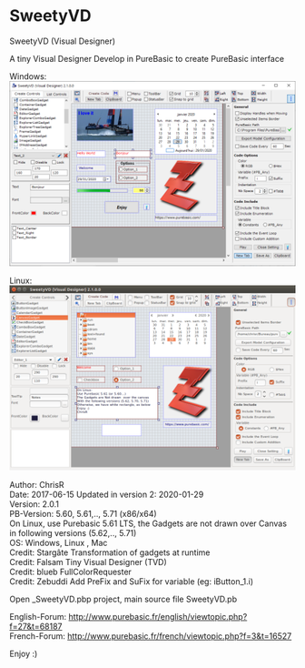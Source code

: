 # SweetyVD
SweetyVD (Visual Designer)

A tiny Visual Designer Develop in PureBasic to create PureBasic interface

Windows:
![Alt text](/ScreenShot/SweetyVD.png?raw=true "SweetyVD")

Linux:
![Alt text](/ScreenShot/SweetyVD_Linux.png?raw=true "SweetyVD_Linux")

Author: ChrisR <br />
Date: 2017-06-15 Updated in version 2: 2020-01-29 <br />
Version: 2.0.1 <br />
PB-Version: 5.60, 5.61,.., 5.71 (x86/x64) <br />
   On Linux, use Purebasic 5.61 LTS, the Gadgets are not drawn over Canvas in following versions (5.62,.., 5.71) <br /> 
OS: Windows, Linux , Mac <br />
Credit: Stargâte Transformation of gadgets at runtime <br />
Credit: Falsam Tiny Visual Designer (TVD) <br />
Credit: blueb FullColorRequester <br />
Credit: Zebuddi Add PreFix and SuFix for variable (eg: iButton_1.i) <br />

Open _SweetyVD.pbp project, main source file SweetyVD.pb <br />

English-Forum: http://www.purebasic.fr/english/viewtopic.php?f=27&t=68187 <br />
French-Forum: http://www.purebasic.fr/french/viewtopic.php?f=3&t=16527

Enjoy :)
